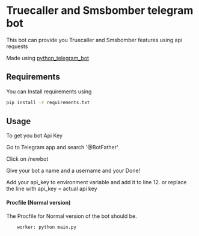 
# Truecaller and Smsbomber telegram bot

This bot can provide you Truecaller and Smsbomber features using api requests

Made using [python_telegram_bot](https://github.com/python-telegram-bot/python-telegram-bot)





## Requirements


You can Install requirements using
```sh
pip install -r requirements.txt
```


 

## Usage

To get you bot Api Key

Go to Telegram app and search '@BotFather' 

Click on /newbot

Give your bot a name and a username and your Done!

Add your api_key to environment variable and add it to line 12.
or replace the line with api_key = actual api key



#### Procfile (Normal version)

The Procfile for Normal version of the bot should be.

```bash
    worker: python main.py
```

